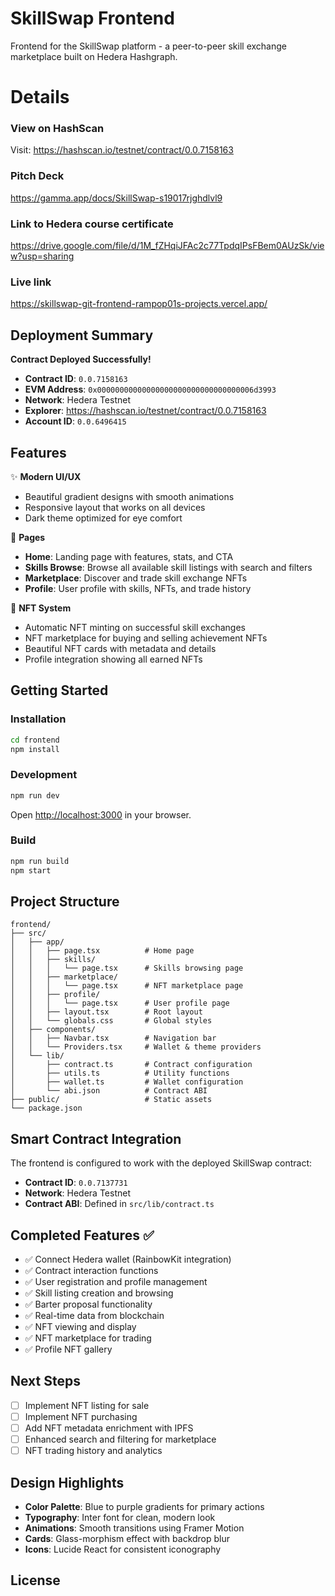 # SkillSwap Frontend

Frontend for the SkillSwap platform - a peer-to-peer skill exchange marketplace built on Hedera Hashgraph.

# Details
###  View on HashScan
Visit: https://hashscan.io/testnet/contract/0.0.7158163
###  Pitch Deck
https://gamma.app/docs/SkillSwap-s19017rjghdlvl9
### Link to Hedera course certificate
https://drive.google.com/file/d/1M_fZHqiJFAc2c77TpdqIPsFBem0AUzSk/view?usp=sharing
###  Live link
https://skillswap-git-frontend-rampop01s-projects.vercel.app/

## Deployment Summary

**Contract Deployed Successfully!**
- **Contract ID**: `0.0.7158163`
- **EVM Address**: `0x00000000000000000000000000000000006d3993`
- **Network**: Hedera Testnet
- **Explorer**: https://hashscan.io/testnet/contract/0.0.7158163
- **Account ID**: `0.0.6496415`

## Features

✨ **Modern UI/UX**
- Beautiful gradient designs with smooth animations
- Responsive layout that works on all devices
- Dark theme optimized for eye comfort

🎨 **Pages**
- **Home**: Landing page with features, stats, and CTA
- **Skills Browse**: Browse all available skill listings with search and filters
- **Marketplace**: Discover and trade skill exchange NFTs
- **Profile**: User profile with skills, NFTs, and trade history

🎁 **NFT System**
- Automatic NFT minting on successful skill exchanges
- NFT marketplace for buying and selling achievement NFTs
- Beautiful NFT cards with metadata and details
- Profile integration showing all earned NFTs


## Getting Started

### Installation

```bash
cd frontend
npm install
```

### Development

```bash
npm run dev
```

Open [http://localhost:3000](http://localhost:3000) in your browser.

### Build

```bash
npm run build
npm start
```

## Project Structure

```
frontend/
├── src/
│   ├── app/
│   │   ├── page.tsx          # Home page
│   │   ├── skills/
│   │   │   └── page.tsx      # Skills browsing page
│   │   ├── marketplace/
│   │   │   └── page.tsx      # NFT marketplace page
│   │   ├── profile/
│   │   │   └── page.tsx      # User profile page
│   │   ├── layout.tsx        # Root layout
│   │   └── globals.css       # Global styles
│   ├── components/
│   │   ├── Navbar.tsx        # Navigation bar
│   │   └── Providers.tsx     # Wallet & theme providers
│   └── lib/
│       ├── contract.ts       # Contract configuration
│       ├── utils.ts          # Utility functions
│       ├── wallet.ts         # Wallet configuration
│       └── abi.json          # Contract ABI
├── public/                   # Static assets
└── package.json
```

## Smart Contract Integration

The frontend is configured to work with the deployed SkillSwap contract:
- **Contract ID**: `0.0.7137731`
- **Network**: Hedera Testnet
- **Contract ABI**: Defined in `src/lib/contract.ts`

## Completed Features ✅

- ✅ Connect Hedera wallet (RainbowKit integration)
- ✅ Contract interaction functions
- ✅ User registration and profile management
- ✅ Skill listing creation and browsing
- ✅ Barter proposal functionality
- ✅ Real-time data from blockchain
- ✅ NFT viewing and display
- ✅ NFT marketplace for trading
- ✅ Profile NFT gallery

## Next Steps

- [ ] Implement NFT listing for sale 
- [ ] Implement NFT purchasing 
- [ ] Add NFT metadata enrichment with IPFS
- [ ] Enhanced search and filtering for marketplace
- [ ] NFT trading history and analytics

## Design Highlights

- **Color Palette**: Blue to purple gradients for primary actions
- **Typography**: Inter font for clean, modern look
- **Animations**: Smooth transitions using Framer Motion
- **Cards**: Glass-morphism effect with backdrop blur
- **Icons**: Lucide React for consistent iconography

## License


